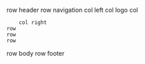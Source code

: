 row header
    row navigation
        col left
            col
                logo
            col
                    
        col right
    row
    row
    row
row body
row footer